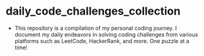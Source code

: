 # daily_code_challenges_collection

- This repository is a compilation of my personal coding journey. I document my daily endeavors
  in solving coding challenges from various platforms such as LeetCode, HackerRank, and more.
  One puzzle at a time!
